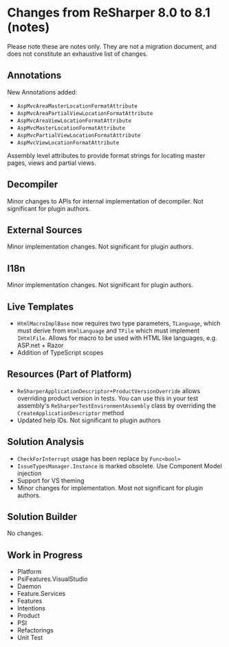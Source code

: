# Changes from ReSharper 8.0 to 8.1 (notes)

Please note these are notes only. They are not a migration document, and does not constitute an exhaustive list of changes.

## Annotations

New Annotations added:

* `AspMvcAreaMasterLocationFormatAttribute`
* `AspMvcAreaPartialViewLocationFormatAttribute`
* `AspMvcAreaViewLocationFormatAttribute`
* `AspMvcMasterLocationFormatAttribute`
* `AspMvcPartialViewLocationFormatAttribute`
* `AspMvcViewLocationFormatAttribute`

Assembly level attributes to provide format strings for locating master pages, views and partial views.

## Decompiler

Minor changes to APIs for internal implementation of decompiler. Not significant for plugin authors.

## External Sources

Minor implementation changes. Not significant for plugin authors.

## I18n

Minor implementation changes. Not significant for plugin authors.

## Live Templates

* `HtmlMacroImplBase` now requires two type parameters, `TLanguage`, which must derive from `HtmlLanguage` and `TFile` which must implement `IHtmlFile`. Allows for macro to be used with HTML like languages, e.g. ASP.net + Razor
* Addition of TypeScript scopes

## Resources (Part of Platform)

* `ReSharperApplicationDescriptor+ProductVersionOverride` allows overriding product version in tests. You can use this in your test assembly's `ReSharperTestEnvironmentAssembly` class by overriding the `CreateApplicationDescriptor` method
* Updated help IDs. Not significant to plugin authors

## Solution Analysis

* `CheckForInterrupt` usage has been replace by `Func<bool>`
* `IssueTypesManager.Instance` is marked obsolete. Use Component Model injection
* Support for VS theming
* Minor changes for implementation. Most not significant for plugin authors.

## Solution Builder

No changes.


## Work in Progress

* Platform
* PsiFeatures.VisualStudio
* Daemon
* Feature.Services
* Features
* Intentions
* Product
* PSI
* Refactorings
* Unit Test

